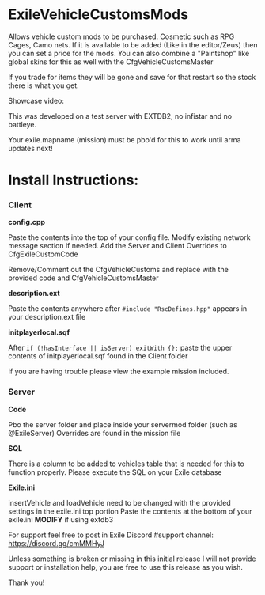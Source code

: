 # ExileVehicleCustomsMods
Allows vehicle custom mods to be purchased. Cosmetic such as RPG Cages, Camo nets. If it is available to be added (Like in the editor/Zeus) then you can set a price for the mods.
You can also combine a "Paintshop" like global skins for this as well with the CfgVehicleCustomsMaster


If you trade for items they will be gone and save for that restart so the stock there is what you get.

Showcase video: 

This was developed on a test server with EXTDB2, no infistar and no battleye.

Your exile.mapname (mission) must be pbo'd for this to work until arma updates next!

# Install Instructions:

### Client

**config.cpp**

Paste the contents into the top of your config file. Modify existing network message section if needed.
Add the Server and Client Overrides to CfgExileCustomCode

Remove/Comment out the CfgVehicleCustoms and replace with the provided code and CfgVehicleCustomsMaster

**description.ext**

Paste the contents anywhere after `#include "RscDefines.hpp"` appears in your description.ext file

**initplayerlocal.sqf**

After `if (!hasInterface || isServer) exitWith {};` paste the upper contents of initplayerlocal.sqf found in the Client folder

If you are having trouble please view the example mission included.

### Server

**Code**

Pbo the server folder and place inside your servermod folder (such as @ExileServer)
Overrides are found in the mission file

**SQL**

There is a column to be added to vehicles table that is needed for this to function properly. Please execute the SQL on your Exile database

**Exile.ini**

insertVehicle and loadVehicle need to be changed with the provided settings in the exile.ini top portion
Paste the contents at the bottom of your exile.ini **MODIFY** if using extdb3


For support feel free to post in Exile Discord #support channel: https://discord.gg/cmMMHyJ

Unless something is broken or missing in this initial release I will not provide support or installation help, you are free to use this release as you wish.

Thank you!
